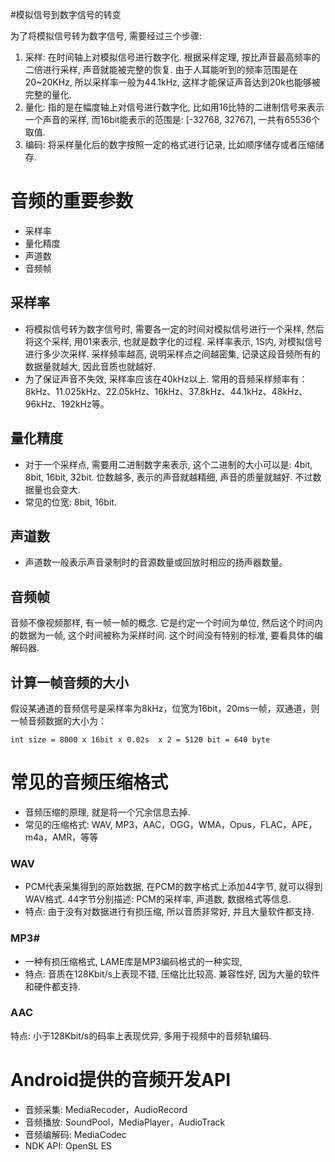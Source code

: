 #模拟信号到数字信号的转变

为了将模拟信号转为数字信号, 需要经过三个步骤:

1. 采样: 在时间轴上对模拟信号进行数字化. 根据采样定理, 按比声音最高频率的二倍进行采样, 声音就能被完整的恢复. 由于人耳能听到的频率范围是在20~20KHz, 所以采样率一般为44.1kHz, 这样才能保证声音达到20k也能够被完整的量化.
2. 量化: 指的是在幅度轴上对信号进行数字化, 比如用16比特的二进制信号来表示一个声音的采样, 而16bit能表示的范围是: [-32768, 32767], 一共有65536个取值.
3. 编码: 将采样量化后的数字按照一定的格式进行记录, 比如顺序储存或者压缩储存.

# 音频的重要参数

* 采样率
* 量化精度
* 声道数
* 音频帧

## 采样率

* 将模拟信号转为数字信号时, 需要各一定的时间对模拟信号进行一个采样, 然后将这个采样, 用01来表示, 也就是数字化的过程. 采样率表示, 1S内, 对模拟信号进行多少次采样. 采样频率越高, 说明采样点之间越密集, 记录这段音频所有的数据量就越大, 因此音质也就越好.
* 为了保证声音不失效, 采样率应该在40kHz以上. 常用的音频采样频率有：8kHz、11.025kHz、22.05kHz、16kHz、37.8kHz、44.1kHz、48kHz、96kHz、192kHz等。

## 量化精度

* 对于一个采样点, 需要用二进制数字来表示, 这个二进制的大小可以是: 4bit, 8bit, 16bit, 32bit. 位数越多, 表示的声音就越精细, 声音的质量就越好. 不过数据量也会变大.
* 常见的位宽: 8bit, 16bit.

## 声道数

* 声道数一般表示声音录制时的音源数量或回放时相应的扬声器数量。

## 音频帧

音频不像视频那样, 有一帧一帧的概念. 它是约定一个时间为单位, 然后这个时间内的数据为一帧, 这个时间被称为采样时间. 这个时间没有特别的标准, 要看具体的编解码器.

## 计算一帧音频的大小

假设某通道的音频信号是采样率为8kHz，位宽为16bit，20ms一帧，双通道，则一帧音频数据的大小为：

```
int size = 8000 x 16bit x 0.02s  x 2 = 5120 bit = 640 byte
```

# 常见的音频压缩格式

* 音频压缩的原理, 就是将一个冗余信息去掉.
* 常见的压缩格式: WAV, MP3，AAC，OGG，WMA，Opus，FLAC，APE，m4a，AMR，等等

### WAV

* PCM代表采集得到的原始数据, 在PCM的数字格式上添加44字节, 就可以得到WAV格式. 44字节分别描述: PCM的采样率, 声道数, 数据格式等信息.
* 特点: 由于没有对数据进行有损压缩, 所以音质非常好, 并且大量软件都支持.

### MP3#

* 一种有损压缩格式, LAME库是MP3编码格式的一种实现, 
* 特点: 音质在128Kbit/s上表现不错, 压缩比比较高. 兼容性好, 因为大量的软件和硬件都支持.

### AAC

特点: 小于128Kbit/s的码率上表现优异, 多用于视频中的音频轨编码.

# Android提供的音频开发API

* 音频采集:  MediaRecoder，AudioRecord
* 音频播放: SoundPool，MediaPlayer，AudioTrack
* 音频编解码: MediaCodec
* NDK API: OpenSL ES
